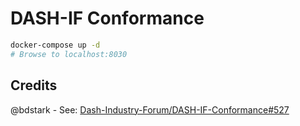 # DASH-IF Conformance 

```bash
docker-compose up -d
# Browse to localhost:8030
```

## Credits

@bdstark - See: [Dash-Industry-Forum/DASH-IF-Conformance#527](https://github.com/Dash-Industry-Forum/DASH-IF-Conformance/issues/527)
